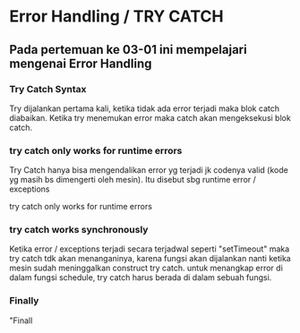 <h1>Error Handling / TRY CATCH</h1>


<h2>Pada pertemuan ke 03-01 ini mempelajari mengenai Error Handling</h2>
<h3>Try Catch Syntax</h3>
<p>Try dijalankan pertama kali, ketika tidak ada error terjadi maka blok catch diabaikan.
Ketika try menemukan error maka catch akan mengeksekusi blok catch.</p>
<h3>try catch only works for runtime errors</h3>
<p>Try Catch hanya bisa mengendalikan error yg terjadi jk codenya valid (kode yg masih bs dimengerti oleh mesin). Itu disebut sbg runtime error / exceptions</p>
try catch only works for runtime errors
<h3>try catch works synchronously</h3>
<p>Ketika error / exceptions terjadi secara terjadwal seperti "setTimeout" maka try catch tdk akan menanganinya, karena fungsi akan dijalankan nanti ketika mesin sudah meninggalkan construct try catch.
untuk menangkap error di dalam fungsi schedule, try catch harus berada di dalam sebuah fungsi.</p>

<h3>Finally</h3>
<p>"Finall</p>